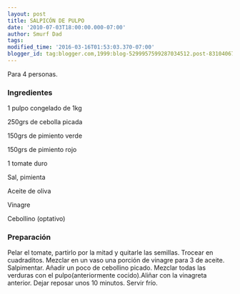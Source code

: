 ```yaml
---
layout: post
title: SALPICÓN DE PULPO
date: '2010-07-03T18:00:00.000-07:00'
author: Smurf Dad
tags: 
modified_time: '2016-03-16T01:53:03.370-07:00'
blogger_id: tag:blogger.com,1999:blog-5299957599287034512.post-8310406730121470750
---
```


Para 4 personas.

<h3>Ingredientes</h3>

1 pulpo congelado de 1kg

250grs de cebolla picada

150grs de pimiento verde

150grs de pimiento rojo

1 tomate duro

Sal, pimienta

Aceite de oliva

Vinagre

Cebollino (optativo)

<h3>Preparación</h3>

Pelar el tomate, partirlo por la mitad y quitarle las semillas. Trocear en cuadraditos. Mezclar en un vaso una porción de vinagre para 3 de aceite. Salpimentar. Añadir un poco de cebollino picado. Mezclar todas las verduras con el pulpo(anteriormente cocido).Aliñar con la vinagreta anterior. Dejar reposar unos 10 minutos. Servir frío.


